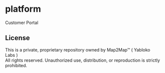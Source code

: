 # platform
Customer Portal

## License
This is a private, proprietary repository owned by Map2Map™ ( Yabloko Labs )  
All rights reserved. Unauthorized use, distribution, or reproduction is strictly prohibited.
